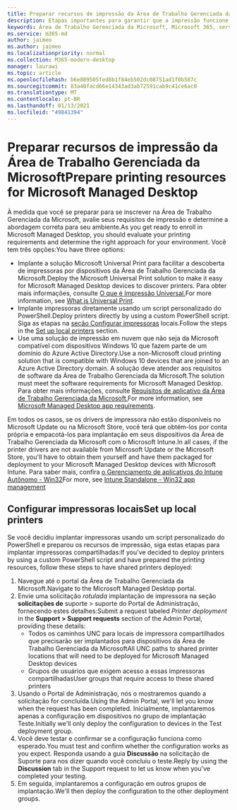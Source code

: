 ```yaml
---
title: Preparar recursos de impressão da Área de Trabalho Gerenciada da Microsoft
description: Etapas importantes para garantir que a impressão funcione sem problemas
keywords: Área de Trabalho Gerenciada da Microsoft, Microsoft 365, serviço, documentação
ms.service: m365-md
author: jaimeo
ms.author: jaimeo
ms.localizationpriority: normal
ms.collection: M365-modern-desktop
manager: laurawi
ms.topic: article
ms.openlocfilehash: b6e809505fed8b1f84eb502dc08751ad1f0b587c
ms.sourcegitcommit: 83a40facd66e14343ad3ab72591cab9c41ce6ac0
ms.translationtype: MT
ms.contentlocale: pt-BR
ms.lasthandoff: 01/13/2021
ms.locfileid: "49841394"
---
```

# <a name="prepare-printing-resources-for-microsoft-managed-desktop"></a><span data-ttu-id="e3fbe-104">Preparar recursos de impressão da Área de Trabalho Gerenciada da Microsoft</span><span class="sxs-lookup"><span data-stu-id="e3fbe-104">Prepare printing resources for Microsoft Managed Desktop</span></span>

<span data-ttu-id="e3fbe-105">À medida que você se preparar para se inscrever na Área de Trabalho Gerenciada da Microsoft, avalie seus requisitos de impressão e determine a abordagem correta para seu ambiente.</span><span class="sxs-lookup"><span data-stu-id="e3fbe-105">As you get ready to enroll in Microsoft Managed Desktop, you should evaluate your printing requirements and determine the right approach for your environment.</span></span> <span data-ttu-id="e3fbe-106">Você tem três opções:</span><span class="sxs-lookup"><span data-stu-id="e3fbe-106">You have three options:</span></span>
 
- <span data-ttu-id="e3fbe-107">Implante a solução Microsoft Universal Print para facilitar a descoberta de impressoras por dispositivos da Área de Trabalho Gerenciada da Microsoft.</span><span class="sxs-lookup"><span data-stu-id="e3fbe-107">Deploy the Microsoft Universal Print solution to make it easy for Microsoft Managed Desktop devices to discover printers.</span></span> <span data-ttu-id="e3fbe-108">Para obter mais informações, consulte [O que é Impressão Universal.](https://docs.microsoft.com/universal-print/fundamentals/universal-print-whatis)</span><span class="sxs-lookup"><span data-stu-id="e3fbe-108">For more information, see [What is Universal Print](https://docs.microsoft.com/universal-print/fundamentals/universal-print-whatis).</span></span>
- <span data-ttu-id="e3fbe-109">Implante impressoras diretamente usando um script personalizado do PowerShell.</span><span class="sxs-lookup"><span data-stu-id="e3fbe-109">Deploy printers directly by using a custom PowerShell script.</span></span> <span data-ttu-id="e3fbe-110">Siga as etapas na [seção Configurar impressoras](#set-up-local-printers) locais.</span><span class="sxs-lookup"><span data-stu-id="e3fbe-110">Follow the steps in the [Set up local printers](#set-up-local-printers) section.</span></span>
- <span data-ttu-id="e3fbe-111">Use uma solução de impressão em nuvem que não seja da Microsoft compatível com dispositivos Windows 10 que fazem parte de um domínio do Azure Active Directory.</span><span class="sxs-lookup"><span data-stu-id="e3fbe-111">Use a non-Microsoft cloud printing solution that is compatible with Windows 10 devices that are joined to an Azure Active Directory domain.</span></span> <span data-ttu-id="e3fbe-112">A solução deve atender aos requisitos de software da Área de Trabalho Gerenciada da Microsoft.</span><span class="sxs-lookup"><span data-stu-id="e3fbe-112">The solution must meet the software requirements for Microsoft Managed Desktop.</span></span> <span data-ttu-id="e3fbe-113">Para obter mais informações, consulte [Requisitos de aplicativo da Área de Trabalho Gerenciada da Microsoft.](../service-description/mmd-app-requirements.md)</span><span class="sxs-lookup"><span data-stu-id="e3fbe-113">For more information, see [Microsoft Managed Desktop app requirements](../service-description/mmd-app-requirements.md).</span></span>
 
<span data-ttu-id="e3fbe-114">Em todos os casos, se os drivers de impressora não estão disponíveis no Microsoft Update ou na Microsoft Store, você terá que obtém-los por conta própria e empacotá-los para implantação em seus dispositivos da Área de Trabalho Gerenciada da Microsoft com o Microsoft Intune.</span><span class="sxs-lookup"><span data-stu-id="e3fbe-114">In all cases, if the printer drivers are not available from Microsoft Update or the Microsoft Store, you'll have to obtain them yourself and have them packaged for deployment to your Microsoft Managed Desktop devices with Microsoft Intune.</span></span> <span data-ttu-id="e3fbe-115">Para saber mais, confira [o Gerenciamento de aplicativos do Intune Autônomo - Win32](https://docs.microsoft.com/mem/intune/apps/apps-win32-app-management)</span><span class="sxs-lookup"><span data-stu-id="e3fbe-115">For more, see [Intune Standalone - Win32 app management](https://docs.microsoft.com/mem/intune/apps/apps-win32-app-management)</span></span>

## <a name="set-up-local-printers"></a><span data-ttu-id="e3fbe-116">Configurar impressoras locais</span><span class="sxs-lookup"><span data-stu-id="e3fbe-116">Set up local printers</span></span>

<span data-ttu-id="e3fbe-117">Se você decidiu implantar impressoras usando um script personalizado do PowerShell e preparou os recursos de impressão, siga estas etapas para implantar impressoras compartilhadas:</span><span class="sxs-lookup"><span data-stu-id="e3fbe-117">If you've decided to deploy printers by using a custom PowerShell script and have prepared the printing resources, follow these steps to have shared printers deployed:</span></span>

1.  <span data-ttu-id="e3fbe-118">Navegue até o portal da Área de Trabalho Gerenciada da Microsoft.</span><span class="sxs-lookup"><span data-stu-id="e3fbe-118">Navigate to the Microsoft Managed Desktop portal.</span></span>
2.  <span data-ttu-id="e3fbe-119">Envie uma solicitação *rotulada* implantação de impressora na seção **solicitações de** suporte > suporte do Portal de Administração, fornecendo estes detalhes:</span><span class="sxs-lookup"><span data-stu-id="e3fbe-119">Submit a request labeled *Printer deployment* in the **Support > Support requests** section of the Admin Portal, providing these details:</span></span>
    - <span data-ttu-id="e3fbe-120">Todos os caminhos UNC para locais de impressora compartilhados que precisarão ser implantados para dispositivos da Área de Trabalho Gerenciada da Microsoft</span><span class="sxs-lookup"><span data-stu-id="e3fbe-120">All UNC paths to shared printer locations that will need to be deployed for Microsoft Managed Desktop devices</span></span>
    - <span data-ttu-id="e3fbe-121">Grupos de usuários que exigem acesso a essas impressoras compartilhadas</span><span class="sxs-lookup"><span data-stu-id="e3fbe-121">User groups that require access to these shared printers</span></span>
3.  <span data-ttu-id="e3fbe-122">Usando o Portal de Administração, nós o mostraremos quando a solicitação for concluída.</span><span class="sxs-lookup"><span data-stu-id="e3fbe-122">Using the Admin Portal, we'll let you know when the request has been completed.</span></span> <span data-ttu-id="e3fbe-123">Inicialmente, implantaremos apenas a configuração em dispositivos no grupo de implantação Teste.</span><span class="sxs-lookup"><span data-stu-id="e3fbe-123">Initially we'll only deploy the configuration to devices in the Test deployment group.</span></span>
4.  <span data-ttu-id="e3fbe-124">Você deve testar e confirmar se a configuração funciona como esperado.</span><span class="sxs-lookup"><span data-stu-id="e3fbe-124">You must test and confirm whether the configuration works as you expect.</span></span> <span data-ttu-id="e3fbe-125">Responda usando a guia **Discussão** na solicitação de Suporte para nos dizer quando você concluiu o teste.</span><span class="sxs-lookup"><span data-stu-id="e3fbe-125">Reply by using the **Discussion** tab in the Support request to let us know when you've completed your testing.</span></span>
5.  <span data-ttu-id="e3fbe-126">Em seguida, implantaremos a configuração em outros grupos de implantação.</span><span class="sxs-lookup"><span data-stu-id="e3fbe-126">We'll then deploy the configuration to the other deployment groups.</span></span>
